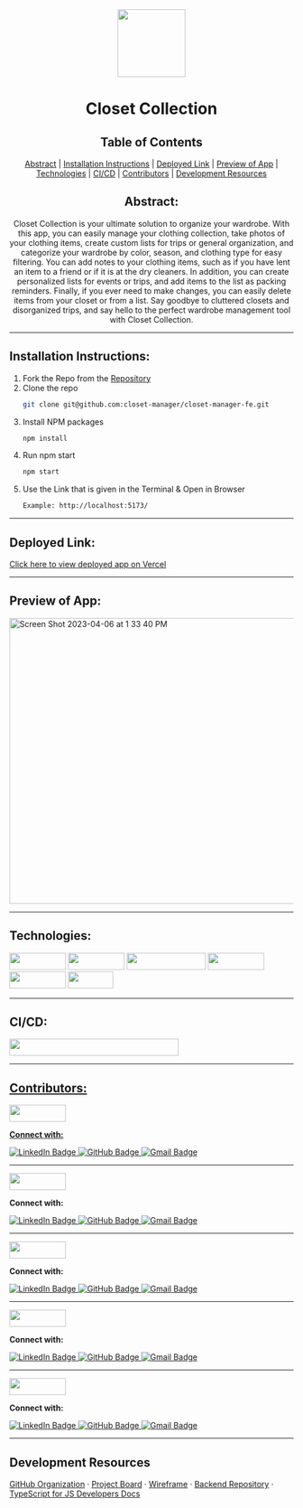 <div align="center">

<img src="https://user-images.githubusercontent.com/109977562/230460424-70369b61-0828-42ed-8381-52fc760a21ad.png" width="120" height="120">
  
# Closet Collection
  

</div>

  <p align="center">   
  </p>

</div>

<div align="center">

## Table of Contents

[Abstract](#abstract) |
[Installation Instructions](#installation-instructions) |
[Deployed Link](#deployed-link) |
[Preview of App](#preview-of-app) |
[Technologies](#technologies) |
[CI/CD](#CI//CD) |
[Contributors](#contributors) |
[Development Resources](#development-resources)

</div>

<div align="center">

## Abstract:

[//]: <> (Briefly describe what you built and its features. What problem is the app solving? How does this application solve that problem?)

Closet Collection is your ultimate solution to organize your wardrobe. With this app, you can easily manage your clothing collection, take photos of your clothing items, create custom lists for trips or general organization, and categorize your wardrobe by color, season, and clothing type for easy filtering. You can add notes to your clothing items, such as if you have lent an item to a friend or if it is at the dry cleaners. In addition, you can create personalized lists for events or trips, and add items to the list as packing reminders. Finally, if you ever need to make changes, you can easily delete items from your closet or from a list. Say goodbye to cluttered closets and disorganized trips, and say hello to the perfect wardrobe management tool with Closet Collection. 
  
</div>

---

## Installation Instructions:

[//]: <> (What steps does a person have to take to get your app cloned down and running?)

1. Fork the Repo from the [Repository](https://github.com/closet-manager/closet-manager-fe)
2. Clone the repo
   ```sh
   git clone git@github.com:closet-manager/closet-manager-fe.git
   ```
3. Install NPM packages
   ```sh
   npm install
   ```
4. Run npm start
   ```sh
   npm start
   ```
5. Use the Link that is given in the Terminal & Open in Browser
   ```sh
   Example: http://localhost:5173/
   ```

---
  
## Deployed Link:

[Click here to view deployed app on Vercel](https://closet-manager-fe.vercel.app/)

---

## Preview of App:
[//]: <> (add gifs)

 <img width="506" alt="Screen Shot 2023-04-06 at 1 33 40 PM" src="https://user-images.githubusercontent.com/109977562/230465567-8686b9fe-d992-4142-a3d6-9924bf25856e.png">



---

## Technologies:

<div>
  <img src="https://img.shields.io/badge/-react-333333?logo=react&style=for-the-badge" width="100" height="30"/>
  <img src="https://img.shields.io/badge/-typescript-593d88?logo=typescript&style=for-the-badge" width="100" height="30"/>  
  <img src="https://img.shields.io/badge/-react%20router-f44250?logo=react%20router&logoColor=white&style=for-the-badge" width="140" height="30"/>
  <img src="https://img.shields.io/badge/-cypress-007780?logo=cypress&logoColor=white&style=for-the-badge" width="100" height="30"/>
  <img src="https://img.shields.io/badge/-CSS3-315780?logo=css3&style=for-the-badge" width="100" height="30"/> 
  <img src="https://img.shields.io/badge/-npm-c12127?logo=npm&logoColor=white&style=for-the-badge" width="80"  height="30"/>
</div>

---

## CI/CD:
  
 <a href="https://github.com/closet-manager/closet-manager-fe/actions">
  <img src="https://github.com/closet-manager/closet-manager-fe/actions/workflows/github-actions-demo.yml/badge.svg" height="30" width="300">

---

## Contributors:

[//]: <> (Who worked on this application? Link to their GitHubs.)

<div>
  <img src="https://img.shields.io/badge/-Patt%20Sookmark-B2AC98" height="30" width="100">
  <p><strong>Connect with:</strong></p>
  <a href="https://www.linkedin.com/in/pattsookmark/"> 
    <img src="https://img.shields.io/badge/LinkedIn-blue?style=for-the-badge&logo=linkedin&logoColor=white" alt="LinkedIn Badge"/>
  </a>
  <a href="https://github.com/pattpjy">
    <img src="https://img.shields.io/badge/-github-black?style=for-the-badge&logo=github&logoColor=white" alt="GitHub Badge">
  </a>
  <a href="mailto: ps.pijiya@gmail.com">
    <img src="https://img.shields.io/badge/-gmail-red?style=for-the-badge&logo=gmail&logoColor=white" alt="Gmail Badge">
  </a>

---
  
  <img src="https://img.shields.io/badge/-Tristin%20Sorrells-c4a4a3" height="30" width="100">
  <p><strong>Connect with:</strong></p>
  <a href="https://www.linkedin.com/in/tristinsorrells/"> 
    <img src="https://img.shields.io/badge/LinkedIn-blue?style=for-the-badge&logo=linkedin&logoColor=white" alt="LinkedIn Badge"/>
  </a>
  <a href="https://github.com/Tristinsorrells1">
    <img src="https://img.shields.io/badge/-github-black?style=for-the-badge&logo=github&logoColor=white" alt="GitHub Badge">
  </a>
  <a href="mailto: tristinsorrells1@gmail.com">
    <img src="https://img.shields.io/badge/-gmail-red?style=for-the-badge&logo=gmail&logoColor=white" alt="Gmail Badge">
  </a>
</div>

---
  
  <img src="https://img.shields.io/badge/-Sarah%20Hampton-3a5311" height="30" width="100">
  <p><strong>Connect with:</strong></p>
  <a href="https://www.linkedin.com/in/sarah-gwyn-hampton/"> 
    <img src="https://img.shields.io/badge/LinkedIn-blue?style=for-the-badge&logo=linkedin&logoColor=white" alt="LinkedIn Badge"/>
  </a>
  <a href="https://github.com/SHampton22">
    <img src="https://img.shields.io/badge/-github-black?style=for-the-badge&logo=github&logoColor=white" alt="GitHub Badge">
  </a>
  <a href="mailto: sarahgwynhampton@gmail.com">
    <img src="https://img.shields.io/badge/-gmail-red?style=for-the-badge&logo=gmail&logoColor=white" alt="Gmail Badge">
  </a>
</div>

---
  
  <img src="https://img.shields.io/badge/-Blanche%20Haddad-3a5361" height="30" width="100">
  <p><strong>Connect with:</strong></p>
  <a href="https://www.linkedin.com/in/blanche-haddad-denver/"> 
    <img src="https://img.shields.io/badge/LinkedIn-blue?style=for-the-badge&logo=linkedin&logoColor=white" alt="LinkedIn Badge"/>
  </a>
  <a href="https://github.com/BHaddad1">
    <img src="https://img.shields.io/badge/-github-black?style=for-the-badge&logo=github&logoColor=white" alt="GitHub Badge">
  </a>
  <a href="mailto: blancherachel@gmail.com">
    <img src="https://img.shields.io/badge/-gmail-red?style=for-the-badge&logo=gmail&logoColor=white" alt="Gmail Badge">
  </a>
</div>

---
  
  <img src="https://img.shields.io/badge/-Karrar%20Qasim-006a89" height="30" width="100">
  <p><strong>Connect with:</strong></p>
  <a href="https://www.linkedin.com/in/karrar-qasim-b6307024b/"> 
    <img src="https://img.shields.io/badge/LinkedIn-blue?style=for-the-badge&logo=linkedin&logoColor=white" alt="LinkedIn Badge"/>
  </a>
  <a href="https://github.com/KarrarQ">
    <img src="https://img.shields.io/badge/-github-black?style=for-the-badge&logo=github&logoColor=white" alt="GitHub Badge">
  </a>
  <a href="mailto: karawr1996@gmail.com">
    <img src="https://img.shields.io/badge/-gmail-red?style=for-the-badge&logo=gmail&logoColor=white" alt="Gmail Badge">
  </a>
</div>

---


## Development Resources

[GitHub Organization](https://github.com/closet-manager) · [Project Board](https://github.com/orgs/closet-manager/projects/1) · [Wireframe](https://excalidraw.com/#room=f16f53abe8feadadb2b1,qWn6iOL0DiIiKZR4dtgexw) · [Backend Repository](https://github.com/closet-manager/closet-manager-be) · [TypeScript for JS Developers Docs](https://www.typescriptlang.org/docs/handbook/typescript-in-5-minutes.html)
